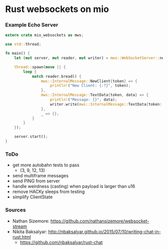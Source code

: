 # Rust websockets on mio
### Example Echo Server
```RUST
extern crate mio_websockets as mws;

use std::thread;

fn main() {
    let (mut server, mut reader, mut writer) = mws::WebSocketServer::new("0.0.0.0", 10000);

    thread::spawn(move || {
        loop {
            match reader.bread() {
                mws::InternalMessage::NewClient{token} => {
                    println!("New Client: {:?}", token);
                },
                mws::InternalMessage::TextData{token, data} => {
                    println!("Message: {}", data);
                    writer.write(mws::InternalMessage::TextData{token: token, data: data});
                },
                _ => {},
            }
        }
    });

    server.start();
}
```

### ToDo
+ get more autobahn tests to pass
  + (3, 9, 12, 13)
+ send multiframe messages
+ send PING from server
+ handle weirdness (casting) when payload is larger than u16
+ remove HACKy sleeps from testing
+ simplify ClientState

### Sources
+ Nathan Sizemore: https://github.com/nathansizemore/websocket-stream
+ Nikita Baksalyar: http://nbaksalyar.github.io/2015/07/10/writing-chat-in-rust.html
  + https://github.com/nbaksalyar/rust-chat
